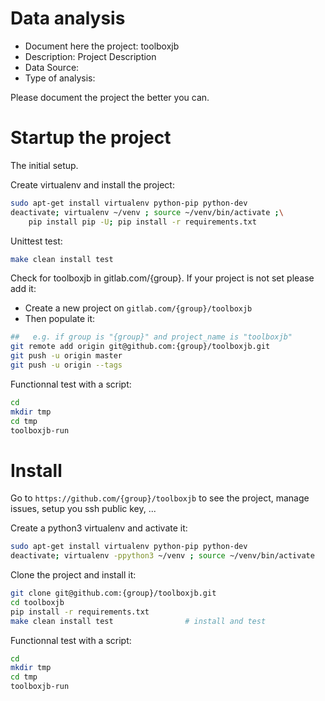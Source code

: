 # Data analysis
- Document here the project: toolboxjb
- Description: Project Description
- Data Source:
- Type of analysis:

Please document the project the better you can.

# Startup the project

The initial setup.

Create virtualenv and install the project:
```bash
sudo apt-get install virtualenv python-pip python-dev
deactivate; virtualenv ~/venv ; source ~/venv/bin/activate ;\
    pip install pip -U; pip install -r requirements.txt
```

Unittest test:
```bash
make clean install test
```

Check for toolboxjb in gitlab.com/{group}.
If your project is not set please add it:

- Create a new project on `gitlab.com/{group}/toolboxjb`
- Then populate it:

```bash
##   e.g. if group is "{group}" and project_name is "toolboxjb"
git remote add origin git@github.com:{group}/toolboxjb.git
git push -u origin master
git push -u origin --tags
```

Functionnal test with a script:

```bash
cd
mkdir tmp
cd tmp
toolboxjb-run
```

# Install

Go to `https://github.com/{group}/toolboxjb` to see the project, manage issues,
setup you ssh public key, ...

Create a python3 virtualenv and activate it:

```bash
sudo apt-get install virtualenv python-pip python-dev
deactivate; virtualenv -ppython3 ~/venv ; source ~/venv/bin/activate
```

Clone the project and install it:

```bash
git clone git@github.com:{group}/toolboxjb.git
cd toolboxjb
pip install -r requirements.txt
make clean install test                # install and test
```
Functionnal test with a script:

```bash
cd
mkdir tmp
cd tmp
toolboxjb-run
```
